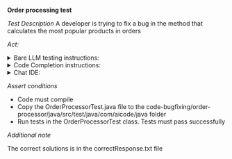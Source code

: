 **Order processing test**

*Test Description*
A developer is trying to fix a bug in the method that calculates the most popular products in orders

*Act:*

<details>
<summary>Bare LLM testing instructions:</summary>

- Open the prompt.txt file
- Copy a question located in the prompt.txt file to the chat window
- Submit the question
- Open the project code-bugfixing/order-processor/java
- Open the OrderProcessor class
- Change the calculateMostPopularProduct method to the suggested method

</details>
<details>
<summary>Code Completion instructions:</summary>

- Open the project code-bugfixing/order-processor/java 
- Open the Product class
- Open the OrderProcessor class
- Type after the calculateMostPopularProduct method:

```java
// calculateMostPopularProduct method with bug fix
```

- Press ENTER
- Accept a sequence of suggestions using the TAB and ENTER keys
- Change the calculateMostPopularProduct method to the suggested method

</details>

<details>
<summary>Chat IDE:</summary>

- Open the project code-bugfixing/order-processor/java
- Open the Product class
- Open the OrderProcessor class
- Type in the chat window:

> Rewrite the calculateMostPopularProduct method to fix the bug

- Change the calculateMostPopularProduct method to the suggested method

</details>

*Assert conditions*

- Code must compile
- Copy the OrderProcessorTest.java file to the code-bugfixing/order-processor/java/src/test/java/com/aicode/java folder
- Run tests in the OrderProcessorTest class. Tests must pass successfully

*Additional note*

The correct solutions is in the correctResponse.txt file